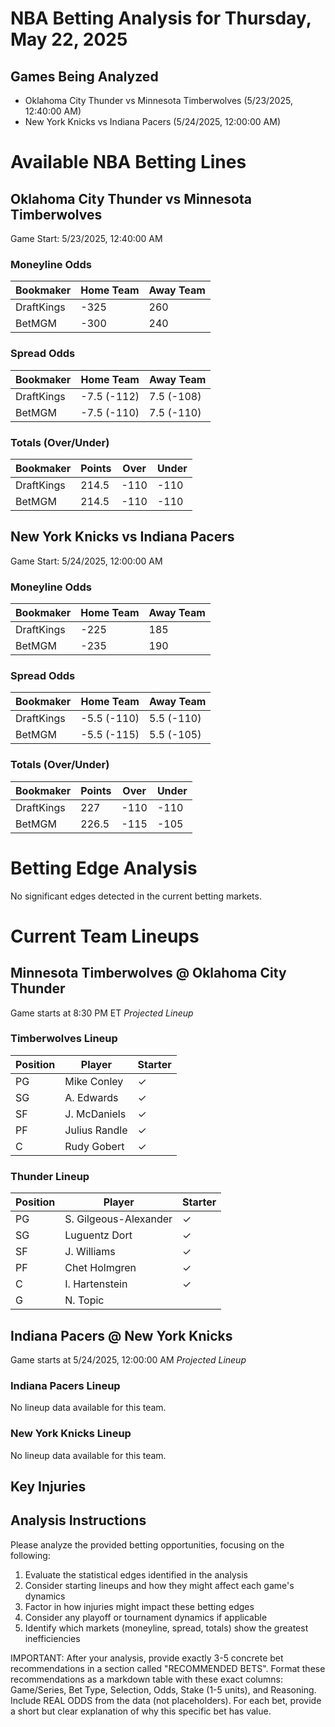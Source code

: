 # NBA Betting Analysis for Thursday, May 22, 2025

## Games Being Analyzed

- Oklahoma City Thunder vs Minnesota Timberwolves (5/23/2025, 12:40:00 AM)
- New York Knicks vs Indiana Pacers (5/24/2025, 12:00:00 AM)

# Available NBA Betting Lines

## Oklahoma City Thunder vs Minnesota Timberwolves
Game Start: 5/23/2025, 12:40:00 AM

### Moneyline Odds
| Bookmaker | Home Team | Away Team |
|-----------|-----------|----------|
| DraftKings | -325 | 260 |
| BetMGM | -300 | 240 |

### Spread Odds
| Bookmaker | Home Team | Away Team |
|-----------|-----------|----------|
| DraftKings | -7.5 (-112) | 7.5 (-108) |
| BetMGM | -7.5 (-110) | 7.5 (-110) |

### Totals (Over/Under)
| Bookmaker | Points | Over | Under |
|-----------|--------|------|-------|
| DraftKings | 214.5 | -110 | -110 |
| BetMGM | 214.5 | -110 | -110 |


## New York Knicks vs Indiana Pacers
Game Start: 5/24/2025, 12:00:00 AM

### Moneyline Odds
| Bookmaker | Home Team | Away Team |
|-----------|-----------|----------|
| DraftKings | -225 | 185 |
| BetMGM | -235 | 190 |

### Spread Odds
| Bookmaker | Home Team | Away Team |
|-----------|-----------|----------|
| DraftKings | -5.5 (-110) | 5.5 (-110) |
| BetMGM | -5.5 (-115) | 5.5 (-105) |

### Totals (Over/Under)
| Bookmaker | Points | Over | Under |
|-----------|--------|------|-------|
| DraftKings | 227 | -110 | -110 |
| BetMGM | 226.5 | -115 | -105 |


# Betting Edge Analysis

No significant edges detected in the current betting markets.

# Current Team Lineups

## Minnesota Timberwolves @ Oklahoma City Thunder
Game starts at 8:30 PM ET
*Projected Lineup*

### Timberwolves Lineup
| Position | Player | Starter |
|----------|--------|--------|
| PG | Mike Conley | ✓ |
| SG | A. Edwards | ✓ |
| SF | J. McDaniels | ✓ |
| PF | Julius Randle | ✓ |
| C | Rudy Gobert | ✓ |

### Thunder Lineup
| Position | Player | Starter |
|----------|--------|--------|
| PG | S. Gilgeous-Alexander | ✓ |
| SG | Luguentz Dort | ✓ |
| SF | J. Williams | ✓ |
| PF | Chet Holmgren | ✓ |
| C | I. Hartenstein | ✓ |
| G | N. Topic |  |


## Indiana Pacers @ New York Knicks
Game starts at 5/24/2025, 12:00:00 AM
*Projected Lineup*

### Indiana Pacers Lineup
No lineup data available for this team.

### New York Knicks Lineup
No lineup data available for this team.



## Key Injuries


## Analysis Instructions

Please analyze the provided betting opportunities, focusing on the following:

1. Evaluate the statistical edges identified in the analysis
2. Consider starting lineups and how they might affect each game's dynamics
3. Factor in how injuries might impact these betting edges
4. Consider any playoff or tournament dynamics if applicable
5. Identify which markets (moneyline, spread, totals) show the greatest inefficiencies

IMPORTANT: After your analysis, provide exactly 3-5 concrete bet recommendations in a section called "RECOMMENDED BETS". Format these recommendations as a markdown table with these exact columns: Game/Series, Bet Type, Selection, Odds, Stake (1-5 units), and Reasoning. Include REAL ODDS from the data (not placeholders). For each bet, provide a short but clear explanation of why this specific bet has value.